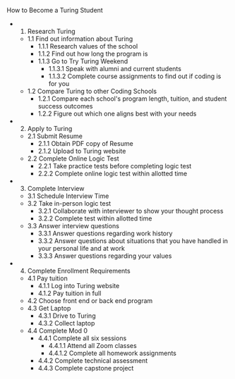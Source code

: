 How to Become a Turing Student

- 1. Research Turing
  - 1.1 Find out information about Turing
    - 1.1.1 Research values of the school
    - 1.1.2 Find out how long the program is
    - 1.1.3 Go to Try Turing Weekend
      - 1.1.3.1 Speak with alumni and current students
      - 1.1.3.2 Complete course assignments to find out if coding is for you
  - 1.2 Compare Turing to other Coding Schools
    - 1.2.1 Compare each school's program length, tuition, and student success outcomes
    - 1.2.2 Figure out which one aligns best with your needs
- 2. Apply to Turing
  - 2.1 Submit Resume
    - 2.1.1 Obtain PDF copy of Resume
    - 2.1.2 Upload to Turing website
  - 2.2 Complete Online Logic Test
    - 2.2.1 Take practice tests before completing logic test
    - 2.2.2 Complete online logic test within allotted time
- 3. Complete Interview
  - 3.1 Schedule Interview Time
  - 3.2 Take in-person logic test
    - 3.2.1 Collaborate with interviewer to show your thought process
    - 3.2.2 Complete test within allotted time
  - 3.3 Answer interview questions
    - 3.3.1 Answer questions regarding work history
    - 3.3.2 Answer questions about situations that you have handled in your personal life and at work
    - 3.3.3 Answer questions regarding your values
- 4. Complete Enrollment Requirements
  - 4.1 Pay tuition
    - 4.1.1 Log into Turing website
    - 4.1.2 Pay tuition in full
  - 4.2 Choose front end or back end program
  - 4.3 Get Laptop
    - 4.3.1 Drive to Turing
    - 4.3.2 Collect laptop
  - 4.4 Complete Mod 0
    - 4.4.1 Complete all six sessions
      - 4.4.1.1 Attend all Zoom classes
      - 4.4.1.2 Complete all homework assignments
    - 4.4.2 Complete technical assessment
    - 4.4.3 Complete capstone project
